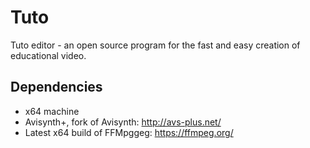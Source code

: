 Tuto
====

Tuto editor - an open source program for the fast and easy creation of educational video.

Dependencies
----

* x64 machine
* Avisynth+, fork of Avisynth:  http://avs-plus.net/
* Latest x64 build of FFMpggeg: https://ffmpeg.org/
